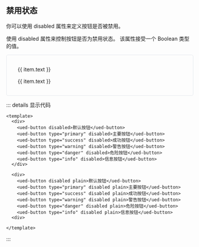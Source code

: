 ## 禁用状态

你可以使用 disabled 属性来定义按钮是否被禁用。

使用 disabled 属性来控制按钮是否为禁用状态。 该属性接受一个 Boolean 类型的值。

<div class="button-disabled">
  <div class="button-disabled-defalut">
    <ued-button v-for="item in buttonType" :key="item.type" :type="item.type" disabled>
      {{ item.text }}
    </ued-button>
  </div>
  <div class="button-disabled-plain">
    <ued-button v-for="item in buttonType" :key="item.type" :type="item.type" disabled plain>
      {{ item.text }}
    </ued-button>
  </div>
</div>

<style>
.button-disabled {
	display: flex;
	flex-direction: column;
  border: 1px solid #e4e7ed;
	padding: 30px;
	border-radius: 5px;
}

.button-disabled > div {
	margin-bottom: 15px;
}

.button-disabled > div:last-child {
	margin: 0;
}

</style>

::: details 显示代码

```vue
<template>
  <div>
    <ued-button disabled>默认按钮</ued-button>
    <ued-button type="primary" disabled>主要按钮</ued-button>
    <ued-button type="success" disabled>成功按钮</ued-button>
    <ued-button type="warning" disabled>警告按钮</ued-button>
    <ued-button type="danger" disabled>危险按钮</ued-button>
    <ued-button type="info" disabled>信息按钮</ued-button>
  </div>

  <div>
    <ued-button disabled plain>默认按钮</ued-button>
    <ued-button type="primary" disabled plain>主要按钮</ued-button>
    <ued-button type="success" disabled plain>成功按钮</ued-button>
    <ued-button type="warning" disabled plain>警告按钮</ued-button>
    <ued-button type="danger" disabled plain>危险按钮</ued-button>
    <ued-button type="info" disabled plain>信息按钮</ued-button>
  <div>

</template>
```

:::
